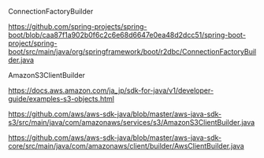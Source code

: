 
ConnectionFactoryBuilder

https://github.com/spring-projects/spring-boot/blob/caa87f1a902b0f6c2c6e68d6647e0ea48d2dcc51/spring-boot-project/spring-boot/src/main/java/org/springframework/boot/r2dbc/ConnectionFactoryBuilder.java



AmazonS3ClientBuilder

https://docs.aws.amazon.com/ja_jp/sdk-for-java/v1/developer-guide/examples-s3-objects.html

https://github.com/aws/aws-sdk-java/blob/master/aws-java-sdk-s3/src/main/java/com/amazonaws/services/s3/AmazonS3ClientBuilder.java

https://github.com/aws/aws-sdk-java/blob/master/aws-java-sdk-core/src/main/java/com/amazonaws/client/builder/AwsClientBuilder.java